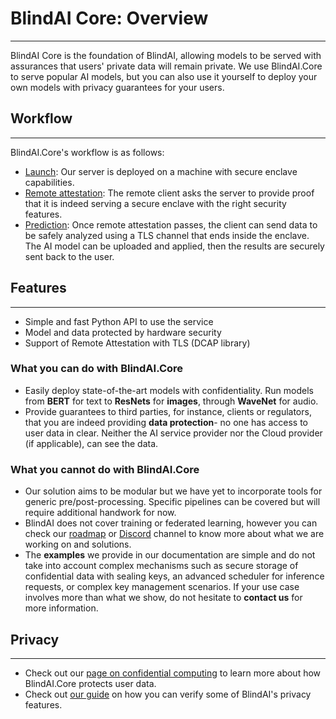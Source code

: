 # BlindAI Core: Overview
________________________________________

BlindAI Core is the foundation of BlindAI, allowing models to be served with assurances that users' private data will remain private. We use BlindAI.Core to serve popular AI models, but you can also use it yourself to deploy your own models with privacy guarantees for your users.

## Workflow
____________________________________________________

BlindAI.Core's workflow is as follows:

- [Launch](../tutorials/core/installation.md): Our server is deployed on a machine with secure enclave capabilities.
- [Remote attestation](confidential_computing.md): The remote client asks the server to provide proof that it is indeed serving a secure enclave with the right security features.
- [Prediction](../tutorials/core/quick-tour.ipynb): Once remote attestation passes, the client can send data to be safely analyzed using a TLS channel that ends inside the enclave. The AI model can be uploaded and applied, then the results are securely sent back to the user.

## Features
____________________________________________________

* Simple and fast Python API to use the service
* Model and data protected by hardware security
* Support of Remote Attestation with TLS (DCAP library)

### What you can do with BlindAI.Core

* Easily deploy state-of-the-art models with confidentiality. Run models from **BERT** for text to **ResNets** for **images**, through **WaveNet** for audio.
* Provide guarantees to third parties, for instance, clients or regulators, that you are indeed providing **data protection**- no one has access to user data in clear. Neither the AI service provider nor the Cloud provider (if applicable), can see the data.

### What you cannot do with BlindAI.Core

* Our solution aims to be modular but we have yet to incorporate tools for generic pre/post-processing. Specific pipelines can be covered but will require additional handwork for now.
* BlindAI does not cover training or federated learning, however you can check our [roadmap](https://github.com/mithril-security/blindai/projects/1) or [Discord](https://discord.gg/TxEHagpWd4) channel to know more about what we are working on and solutions.
* The **examples** we provide in our documentation are simple and do not take into account complex mechanisms such as secure storage of confidential data with sealing keys, an advanced scheduler for inference requests, or complex key management scenarios. If your use case involves more than what we show, do not hesitate to **contact us** for more information.

## Privacy
____________________________________________________

- Check out our [page on confidential computing](confidential_computing.md) to learn more about how BlindAI.Core protects user data.
- Check out [our guide](verify_blindai.md) on how you can verify some of BlindAI's privacy features. 